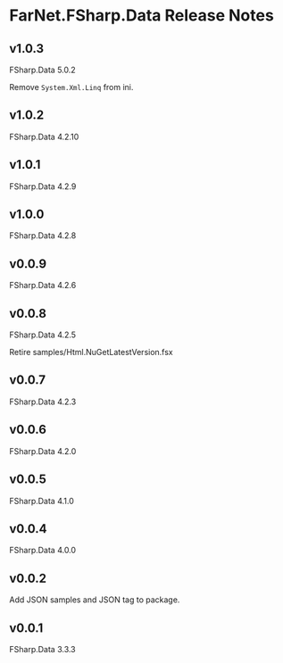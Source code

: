 # FarNet.FSharp.Data Release Notes

## v1.0.3

FSharp.Data 5.0.2

Remove `System.Xml.Linq` from ini.

## v1.0.2

FSharp.Data 4.2.10

## v1.0.1

FSharp.Data 4.2.9

## v1.0.0

FSharp.Data 4.2.8

## v0.0.9

FSharp.Data 4.2.6

## v0.0.8

FSharp.Data 4.2.5

Retire samples/Html.NuGetLatestVersion.fsx

## v0.0.7

FSharp.Data 4.2.3

## v0.0.6

FSharp.Data 4.2.0

## v0.0.5

FSharp.Data 4.1.0

## v0.0.4

FSharp.Data 4.0.0

## v0.0.2

Add JSON samples and JSON tag to package.

## v0.0.1

FSharp.Data 3.3.3
